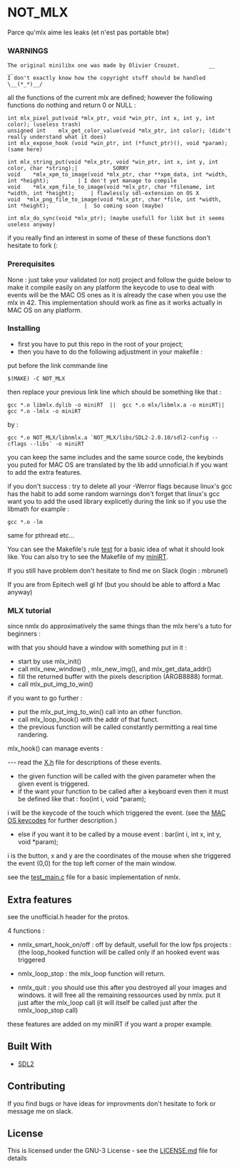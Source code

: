 # NOT_MLX

Parce qu'mlx aime les leaks (et n'est pas portable btw)

### WARNINGS
```
The original minilibx one was made by Olivier Crouzet.         __           __
I don't exactly know how the copyright stuff should be handled   \__(*_*)__/
```
all the functions of the current mlx are defined;
however the following functions do nothing and return 0 or NULL :
```
int	mlx_pixel_put(void *mlx_ptr, void *win_ptr, int x, int y, int color); (useless trash)
unsigned int	mlx_get_color_value(void *mlx_ptr, int color); (didn't really understand what it does)
int	mlx_expose_hook (void *win_ptr, int (*funct_ptr)(), void *param); (same here)

int	mlx_string_put(void *mlx_ptr, void *win_ptr, int x, int y, int color, char *string);|           SORRY
void	*mlx_xpm_to_image(void *mlx_ptr, char **xpm_data, int *width, int *height);         | I don't yet manage to compile
void	*mlx_xpm_file_to_image(void *mlx_ptr, char *filename, int *width, int *height);     | flawlessly sdl-extension on OS X
void  *mlx_png_file_to_image(void *mlx_ptr, char *file, int *width, int *height);           |  So coming soon (maybe)

int	mlx_do_sync(void *mlx_ptr); (maybe usefull for libX but it seems useless anyway)
```
if you really find an interest in some of these of these functions don't hesitate to fork (:

### Prerequisites

None : just take your validated (or not) project and follow the guide below to make it compile easily on any platform
the keycode to use to deal with events will be the MAC OS ones as it is already the case when you use the mlx in 42.
This implementation should work as fine as it works actually in MAC OS on any platform.

### Installing

* first you have to put this repo in the root of your project;
* then you have to do the following adjustment in your makefile :

put before the link commande line
```
$(MAKE) -C NOT_MLX
```
then replace your previous link line which should be something like that :
```
gcc *.o libmlx.dylib -o miniRT  ||  gcc *.o mlx/libmlx.a -o miniRT|| gcc *.o -lmlx -o miniRT
```
by :
```
gcc *.o NOT_MLX/libnmlx.a `NOT_MLX/libs/SDL2-2.0.10/sdl2-config --cflags --libs` -o miniRT
```

you can keep the same includes and the same source code, the keybinds you puted for MAC OS are translated by the lib
add unnoficial.h if you want to add the extra features.

if you don't success :
try to delete all your -Werror flags because linux's gcc has the habit to add some random warnings
don't forget that linux's gcc want you to add the used library explicetly during the link
so if you use the libmath for example : 
```
gcc *.o -lm
```
same for pthread etc...

You can see the Makefile's rule [test](Makefile) for a basic idea of what it should look like.
You can also try to see the Makefile of my [miniRT](https://github.com/mbrunel/miniRTA2/Makefile).

If you still have problem don't hesitate to find me on Slack (login : mbrunel)

If you are from Epitech well gl hf (but you should be able to afford a Mac anyway)

### MLX tutorial

since nmlx do approximatively the same things than the mlx here's a tuto for beginners :

with that you should have a window with something put in it :

* start by use mlx_init()
* call mlx_new_window() , mlx_new_img(), and mlx_get_data_addr()
* fill the returned buffer with the pixels description (ARGB8888) format.
* call mlx_put_img_to_win()


if you want to go further :

* put the mlx_put_img_to_win() call into an other function.
* call mlx_loop_hook() with the addr of that funct.
* the previous function will be called constantly permitting a real time randering.


mlx_hook() can manage events :

--- read the [X.h](incs/X.h) file for descriptions of these events.

* the given function will be called with the given parameter when the given event is triggered.
* if the want your function to be called after a keyboard even then it must be defined like that : foo(int i, void *param);

i will be the keycode of the touch which triggered the event. (see the [MAC OS keycodes](https://eastmanreference.com/complete-list-of-applescript-key-codes) for further description.)

* else if you want it to be called by a mouse event : bar(int i, int x, int y, void *param);

i is the button, x and y are the coordinates of the mouse when she triggered the event (0,0) for the top left corner of the main window.

see the [test_main.c](test_srcs/main.c) file for a basic implementation of nmlx.

## Extra features

see the unofficial.h header for the protos.

4 functions : 

* nmlx_smart_hook_on/off : off by default, usefull for the low fps projects : (the loop_hooked function will be called only if an hooked event was triggered

* nmlx_loop_stop : the mlx_loop function will return.

* nmlx_quit : you should use this after you destroyed all your images and windows.
              it will free all the remaining ressources used by nmlx.
              put it just after the mlx_loop call (it will itself be called just after the nmlx_loop_stop call)

these features are added on my miniRT if you want a proper example.

## Built With

* [SDL2](https://www.libsdl.org/download-2.0.php)

## Contributing

If you find bugs or have ideas for improvments don't hesitate to fork or message me on slack.

## License

This is licensed under the GNU-3 License - see the [LICENSE.md](LICENSE.md) file for details

